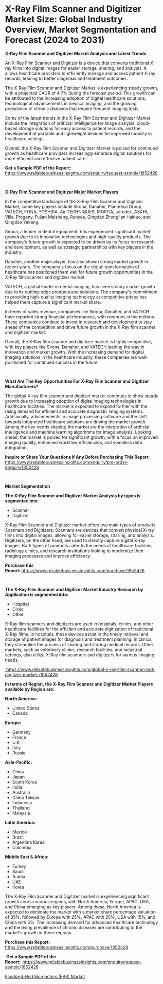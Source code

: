 <p><h1>X-Ray Film Scanner and Digitizer Market Size: Global Industry Overview, Market Segmentation and Forecast (2024 to 2031)</h1></p><p><strong>X-Ray Film Scanner and Digitizer Market Analysis and Latest Trends</strong></p>
<p><p>An X-Ray Film Scanner and Digitizer is a device that converts traditional X-ray films into digital images for easier storage, sharing, and analysis. It allows healthcare providers to efficiently manage and access patient X-ray records, leading to better diagnosis and treatment outcomes.</p><p>The X-Ray Film Scanner and Digitizer Market is experiencing steady growth, with a projected CAGR of 4.7% during the forecast period. This growth can be attributed to the increasing adoption of digital healthcare solutions, technological advancements in medical imaging, and the growing prevalence of chronic diseases that require frequent imaging tests.</p><p>Some of the latest trends in the X-Ray Film Scanner and Digitizer Market include the integration of artificial intelligence for image analysis, cloud-based storage solutions for easy access to patient records, and the development of portable and lightweight devices for improved mobility in healthcare settings.</p><p>Overall, the X-Ray Film Scanner and Digitizer Market is poised for continued growth as healthcare providers increasingly embrace digital solutions for more efficient and effective patient care.</p></p>
<p><strong>Get a Sample PDF of the Report:&nbsp;</strong> <a href="https://www.reliablebusinessinsights.com/enquiry/request-sample/1852428">https://www.reliablebusinessinsights.com/enquiry/request-sample/1852428</a></p>
<p>&nbsp;</p>
<p><strong>X-Ray Film Scanner and Digitizer Major Market Players</strong></p>
<p><p>In the competitive landscape of the X-Ray Film Scanner and Digitizer Market, some key players include Sirona, Danaher, Planmeca Group, VATECH, FONA, YOSHIDA, Air TECHNIQUES, MORITA, soredex, ASAHl, Villa, Progeny, Fujian Meisheng, Runyes, Qingdao Zhonglian Hainuo, and Qingdao Yakang. </p><p>Sirona, a leader in dental equipment, has experienced significant market growth due to its innovative technologies and high-quality products. The company's future growth is expected to be driven by its focus on research and development, as well as strategic partnerships with key players in the industry. </p><p>Danaher, another major player, has also shown strong market growth in recent years. The company's focus on the digital transformation of healthcare has positioned them well for future growth opportunities in the X-Ray film scanner and digitizer market.</p><p>VATECH, a global leader in dental imaging, has seen steady market growth due to its cutting-edge products and solutions. The company's commitment to providing high-quality imaging technology at competitive prices has helped them capture a significant market share.</p><p>In terms of sales revenue, companies like Sirona, Danaher, and VATECH have reported strong financial performances, with revenues in the millions. These companies continue to invest in research and development to stay ahead of the competition and drive future growth in the X-Ray film scanner and digitizer market.</p><p>Overall, the X-Ray film scanner and digitizer market is highly competitive, with key players like Sirona, Danaher, and VATECH leading the way in innovation and market growth. With the increasing demand for digital imaging solutions in the healthcare industry, these companies are well-positioned for continued success in the future.</p></p>
<p>&nbsp;</p>
<p><strong>What Are The Key Opportunities For X-Ray Film Scanner and Digitizer Manufacturers?</strong></p>
<p><p>The global X-ray film scanner and digitizer market continues to show steady growth due to increasing adoption of digital imaging technologies in healthcare facilities. The market is expected to expand further with the rising demand for efficient and accurate diagnostic imaging systems. Additionally, advancements in image processing software and the shift towards integrated healthcare solutions are driving the market growth. Among the key trends shaping the market are the integration of artificial intelligence and machine learning algorithms for image analysis. Looking ahead, the market is poised for significant growth, with a focus on improved imaging quality, enhanced workflow efficiencies, and seamless data integration.</p></p>
<p><strong>Inquire or Share Your Questions If Any Before Purchasing This Report:</strong> <a href="https://www.reliablebusinessinsights.com/enquiry/pre-order-enquiry/1852428">https://www.reliablebusinessinsights.com/enquiry/pre-order-enquiry/1852428</a></p>
<p>&nbsp;</p>
<p><strong>Market Segmentation</strong></p>
<p><strong>The X-Ray Film Scanner and Digitizer Market Analysis by types is segmented into:</strong></p>
<p><ul><li>Scanner</li><li>Digitizer</li></ul></p>
<p><p>X-Ray Film Scanner and Digitizer market offers two main types of products: Scanners and Digitizers. Scanners are devices that convert physical X-ray films into digital images, allowing for easier storage, sharing, and analysis. Digitizers, on the other hand, are used to directly capture digital X-ray images. Both types of products cater to the needs of healthcare facilities, radiology clinics, and research institutions looking to modernize their imaging processes and improve efficiency.</p></p>
<p><strong>Purchase this Report:&nbsp;</strong><a href="https://www.reliablebusinessinsights.com/purchase/1852428">https://www.reliablebusinessinsights.com/purchase/1852428</a></p>
<p>&nbsp;</p>
<p><strong>The X-Ray Film Scanner and Digitizer Market Industry Research by Application is segmented into:</strong></p>
<p><ul><li>Hospital</li><li>Clinic</li><li>Other</li></ul></p>
<p><p>X-Ray film scanners and digitizers are used in hospitals, clinics, and other healthcare facilities for the efficient and accurate digitization of traditional X-Ray films. In hospitals, these devices assist in the timely retrieval and storage of patient images for diagnosis and treatment planning. In clinics, they streamline the process of sharing and storing medical records. Other markets, such as veterinary clinics, research facilities, and industrial settings, also utilize X-Ray film scanners and digitizers for various imaging needs.</p></p>
<p><a href="https://www.reliablebusinessinsights.com/global-x-ray-film-scanner-and-digitizer-market-r1852428">&nbsp;https://www.reliablebusinessinsights.com/global-x-ray-film-scanner-and-digitizer-market-r1852428</a></p>
<p><strong>In terms of Region, the X-Ray Film Scanner and Digitizer Market Players available by Region are:</strong></p>
<p>
    <p> <strong> North America: </strong>
        <ul>
            <li>United States</li>
            <li>Canada</li>
        </ul>
        </p> 
    <p> <strong> Europe: </strong>
        <ul>
            <li>Germany</li>
            <li>France</li>
            <li>U.K.</li>
            <li>Italy</li>
            <li>Russia</li>
        </ul>
        </p> 
    <p> <strong> Asia-Pacific: </strong>
        <ul>
            <li>China</li>
            <li>Japan</li>
            <li>South Korea</li>
            <li>India</li>
            <li>Australia</li>
            <li>China Taiwan</li>
            <li>Indonesia</li>
            <li>Thailand</li>
            <li>Malaysia</li>
        </ul>
        </p> 
    <p> <strong> Latin America: </strong>
        <ul>
            <li>Mexico</li>
            <li>Brazil</li>
            <li>Argentina Korea</li>
            <li>Colombia</li>
        </ul>
        </p> 
    <p> <strong> Middle East & Africa: </strong>
        <ul>
            <li>Turkey</li>
            <li>Saudi</li>
            <li>Arabia</li>
            <li>UAE</li>
            <li>Korea</li>
        </ul>
    </p>
    </p>
<p><p>The X-Ray Film Scanner and Digitizer market is experiencing significant growth across various regions, with North America, Europe, APAC, USA, and China emerging as key players. Among these, North America is expected to dominate the market with a market share percentage valuation of 35%, followed by Europe with 25%, APAC with 20%, USA with 15%, and China with 5%. The increasing demand for advanced healthcare technology and the rising prevalence of chronic diseases are contributing to the market's growth in these regions.</p></p>
<p><strong>Purchase this Report: </strong><a href="https://www.reliablebusinessinsights.com/purchase/1852428">https://www.reliablebusinessinsights.com/purchase/1852428</a></p>
<p>&nbsp;<strong>Get a Sample PDF of the Report:&nbsp;&nbsp;</strong><a href="https://www.reliablebusinessinsights.com/enquiry/request-sample/1852428">https://www.reliablebusinessinsights.com/enquiry/request-sample/1852428</a></p>
<p><strong></strong></p>
<p><p><a href="https://github.com/HallieBird1/Market-Research-Report-List-1/blob/main/fluidized-bed-bioreactors-fbb-market.md">Fluidized-Bed Bioreactors (FBB) Market</a></p></p>